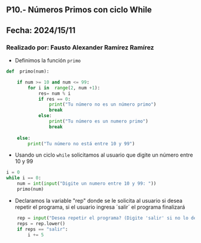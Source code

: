## P10.- Números Primos con ciclo While
## Fecha: 2024/15/11
### Realizado por: Fausto Alexander Ramírez Ramírez

- Definimos la función `primo`
``` python
def  primo(num):
```
``` python
    if num >= 10 and num <= 99:
        for i in  range(2, num +1):
            res= num % i
            if res == 0:
                print("Tu número no es un número primo")
                break
            else:
                print("Tu número es un numero primo")
                break
    
    else:
        print("Tu número no está entre 10 y 99")
```
- Usando un ciclo `while` solicitamos al usuario que digite un número entre 10 y 99
``` python
i = 0
while i == 0:
    num = int(input("Digite un numero entre 10 y 99: "))
    primo(num)
```
- Declaramos la variable "rep" donde se le solicita al usuario si desea repetir el programa, si el usuario ingresa ´salir´ el programa finalizará
``` python
    rep = input("Desea repetir el programa? (Digite 'salir' si no lo desea) ")
    reps = rep.lower()
    if reps == "salir":
        i += 5
